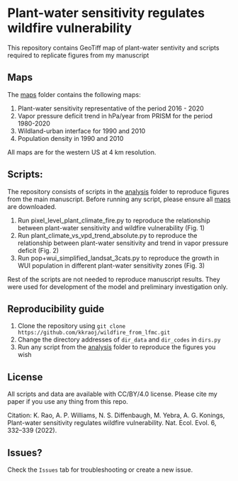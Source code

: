 # Plant-water sensitivity regulates wildfire vulnerability

This repository contains GeoTiff map of plant-water sentivity and scripts required to replicate figures from my manuscript

## Maps

The [maps](maps) folder contains the following maps:
1. Plant-water sensitivity representative of the period 2016 - 2020
1. Vapor pressure deficit trend in hPa/year from PRISM for the period 1980-2020
1. Wildland-urban interface for 1990 and 2010
1. Population density in 1990 and 2010

All maps are for the western US at 4 km resolution.

## Scripts:
The repository consists of scripts in the [analysis](analysis) folder to reproduce figures from the main manuscript. Before running any script, please ensure all [maps](maps) are downloaded. 

1. Run pixel_level_plant_climate_fire.py to reproduce the relationship between plant-water sensitivity and wildfire vulnerability (Fig. 1)
1. Run plant_climate_vs_vpd_trend_absolute.py to reproduce the relationship between plant-water sensitivity and trend in vapor pressure deficit (Fig. 2)
1. Run pop+wui_simplified_landsat_3cats.py to reproduce the growth in WUI population in different plant-water sensitivity zones (Fig. 3)

Rest of the scripts are not needed to reproduce manuscript results. They were used for development of the model and preliminary investigation only.

## Reproducibility guide

1. Clone the repository using `git clone https://github.com/kkraoj/wildfire_from_lfmc.git`
1. Change the directory addresses of `dir_data` and `dir_codes` in `dirs.py`
1. Run any script from the [analysis](analysis) folder to reproduce the figures you wish

## License
All scripts and data are available with CC/BY/4.0 license. Please cite my paper if you use any thing from this repo.

Citation: K. Rao, A. P. Williams, N. S. Diffenbaugh, M. Yebra, A. G. Konings, Plant-water sensitivity regulates wildfire vulnerability. Nat. Ecol. Evol. 6, 332–339 (2022).

## Issues?

Check the `Issues` tab for troubleshooting or create a new issue.
